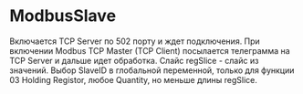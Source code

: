 # ModbusSlave

Включается TCP Server по 502 порту и ждет подключения.
При включении Modbus TCP Master (TCP Client) посылается телеграмма на TCP Server и дальше идет обработка. Слайс regSlice - слайс из значений.
Выбор SlaveID в глобальной переменной, только для функции 03 Holding Registor, любое Quantity, но меньше длины regSlice.
